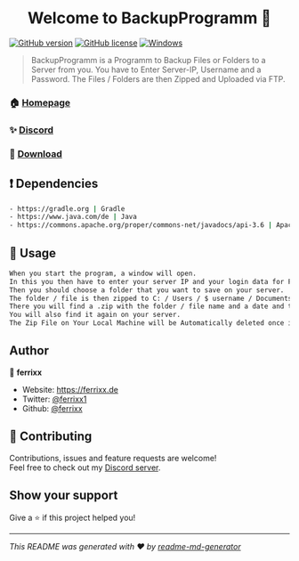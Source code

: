 <h1 align="center">Welcome to BackupProgramm 👋</h1>

[![GitHub version](https://badge.fury.io/gh/Naereen%2FStrapDown.js.svg)](https://github.com/ferrixx/BackupProgramm)
[![GitHub license](https://img.shields.io/github/license/Naereen/StrapDown.js.svg)](https://github.com/ferrixx/BackupProgramm/blob/main/LICENSE)
[![Windows](https://svgshare.com/i/ZhY.svg)](https://svgshare.com/i/ZhY.svg)

> BackupProgramm is a Programm to Backup Files or Folders to a Server from you. You have to Enter Server-IP, Username and a Password. 
> The Files / Folders are then Zipped and Uploaded via FTP.

### 🏠 [Homepage](https://ferrixx.de)

### ✨ [Discord](https://ferrixx.de/discord)

### 🔽 [Download](https://ferrixx.de/downloads/BackupProgramm.exe)

<!-- ### 📝 [Trello (Update Logs)](https://trello.com/b/bjl2Pvqw/discord-bot) -->

## ❗️ Dependencies

```sh
- https://gradle.org | Gradle
- https://www.java.com/de | Java
- https://commons.apache.org/proper/commons-net/javadocs/api-3.6 | Apache Commons net
```

## 🔌 Usage

```sh
When you start the program, a window will open. 
In this you then have to enter your server IP and your login data for FTP access. 
Then you should choose a folder that you want to save on your server.
The folder / file is then zipped to C: / Users / $ username / Documents. 
There you will find a .zip with the folder / file name and a date and time. 
You will also find it again on your server.
The Zip File on Your Local Machine will be Automatically deleted once it has been Uploaded. :)
```


## Author

👤 **ferrixx**

* Website: https://ferrixx.de
* Twitter: [@ferrixx1](https://twitter.com/ferrixx1)
* Github: [@ferrixx](https://github.com/ferrixx)

## 🤝 Contributing

Contributions, issues and feature requests are welcome!<br />Feel free to check out my [Discord server](https://ferrixx.de/discord). 

## Show your support

Give a ⭐️ if this project helped you!

***
_This README was generated with ❤️ by [readme-md-generator](https://github.com/kefranabg/readme-md-generator)_
